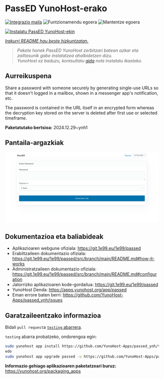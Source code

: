 <!--
Ohart ongi: README hau automatikoki sortu da <https://github.com/YunoHost/apps/tree/master/tools/readme_generator>ri esker
EZ editatu eskuz.
-->

# PassED YunoHost-erako

[![Integrazio maila](https://apps.yunohost.org/badge/integration/passed)](https://ci-apps.yunohost.org/ci/apps/passed/)
![Funtzionamendu egoera](https://apps.yunohost.org/badge/state/passed)
![Mantentze egoera](https://apps.yunohost.org/badge/maintained/passed)

[![Instalatu PassED YunoHost-ekin](https://install-app.yunohost.org/install-with-yunohost.svg)](https://install-app.yunohost.org/?app=passed)

*[Irakurri README hau beste hizkuntzatan.](./ALL_README.md)*

> *Pakete honek PassED YunoHost zerbitzari batean azkar eta zailtasunik gabe instalatzea ahalbidetzen dizu.*  
> *YunoHost ez baduzu, kontsultatu [gida](https://yunohost.org/install) nola instalatu ikasteko.*

## Aurreikuspena

Share a password with someone securely by generating single-use URLs so that it doesn't logged in a mailbox, shown in a messenger app's notification, etc. 

The password is contained in the URL itself in an encrypted form whereas the decryption key stored on the server is deleted after first use or selected timeframe. 


**Paketatutako bertsioa:** 2024.12.29~ynh1

## Pantaila-argazkiak

![PassED(r)en pantaila-argazkia](./doc/screenshots/passed_ynh.png)

## Dokumentazioa eta baliabideak

- Aplikazioaren webgune ofiziala: <https://git.1e99.eu/1e99/passed>
- Erabiltzaileen dokumentazio ofiziala: <https://git.1e99.eu/1e99/passed/src/branch/main/README.md#how-it-works>
- Administratzaileen dokumentazio ofiziala: <https://git.1e99.eu/1e99/passed/src/branch/main/README.md#configuration>
- Jatorrizko aplikazioaren kode-gordailua: <https://git.1e99.eu/1e99/passed>
- YunoHost Denda: <https://apps.yunohost.org/app/passed>
- Eman errore baten berri: <https://github.com/YunoHost-Apps/passed_ynh/issues>

## Garatzaileentzako informazioa

Bidali `pull request`a [`testing` abarrera](https://github.com/YunoHost-Apps/passed_ynh/tree/testing).

`testing` abarra probatzeko, ondorengoa egin:

```bash
sudo yunohost app install https://github.com/YunoHost-Apps/passed_ynh/tree/testing --debug
edo
sudo yunohost app upgrade passed -u https://github.com/YunoHost-Apps/passed_ynh/tree/testing --debug
```

**Informazio gehiago aplikazioaren paketatzeari buruz:** <https://yunohost.org/packaging_apps>
